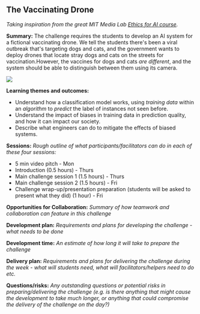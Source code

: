 ##  The Vaccinating Drone

*Taking inspiration from the great MIT Media Lab [Ethics for AI course](https://docs.google.com/document/d/1e9wx9oBg7CR0s5O7YnYHVmX7H7pnITfoDxNdrSGkp60/view).*

**Summary:** The challenge requires the students to develop an AI system for a fictional vaccinating drone. We tell the students there's been a viral outbreak that's targeting dogs and cats, and the government wants to deploy drones that locate stray dogs and cats on the streets for vaccination.However, the vaccines for dogs and cats *are different*, and the system should be able to distinguish between them using its camera.

![](https://i.imgur.com/6tv4PL1.png)


**Learning themes and outcomes:** 

- Understand how a classification model works, using *training data* within an 
*algorithm* to *predict* the label 
of instances not seen before.
- Understand the impact of biases in training data in prediction quality, and how it can impact our society.
- Describe what engineers can do to mitigate the effects of biased systems.


**Sessions:** _Rough outline of what participants/facilitators can do in each of these four sessions:_

- 5 min video pitch - Mon
- Introduction (0.5 hours) - Thurs
- Main challenge session 1 (1.5 hours) - Thurs
- Main challenge session 2 (1.5 hours) - Fri
- Challenge wrap-up/presentation preparation (students will be asked to present what they did) (1 hour) - Fri

**Opportunities for Collaboration:** _Summary of how teamwork and collaboration can feature in this challenge_

**Development plan:** _Requirements and plans for developing the challenge - what needs to be done_

**Development time:** _An estimate of how long it will take to prepare the challenge_

**Delivery plan:** _Requirements and plans for delivering the challenge during the week - what will students need, what will facilitators/helpers need to do etc._

**Questions/risks:** _Any outstanding questions or potential risks in preparing/delivering the challenge (e.g. is there anything that might cause the development to take much longer, or anything that could compromise the delivery of the challenge on the day?)_

